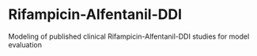# Rifampicin-Alfentanil-DDI
Modeling of published clinical Rifampicin-Alfentanil-DDI studies for model evaluation

